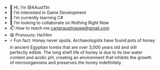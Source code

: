 - 👋 Hi, I’m @AAust11n
- 👀 I’m interested in Game Development
- 🌱 I’m currently learning C#
- 💞️ I’m looking to collaborate on Nothing Right Now
- 📫 How to reach me carteraustinagee@gmail.com
- 😄 Pronouns: He/Him
- ⚡ Fun fact: Honey never spoils. Archaeologists have found pots of honey in ancient Egyptian tombs that are over 3,000 years old and still perfectly edible. The long shelf life of honey is due to its low water content and acidic pH, creating an environment that inhibits the growth of microorganisms and preserves the honey indefinitely.

<!---
AFishyPerson/AFishyPerson is a ✨ special ✨ repository because its `README.md` (this file) appears on your GitHub profile.
You can click the Preview link to take a look at your changes.
--->
